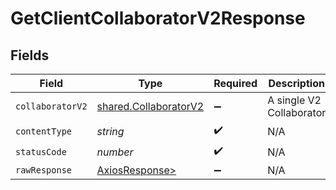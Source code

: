 # GetClientCollaboratorV2Response


## Fields

| Field                                                          | Type                                                           | Required                                                       | Description                                                    |
| -------------------------------------------------------------- | -------------------------------------------------------------- | -------------------------------------------------------------- | -------------------------------------------------------------- |
| `collaboratorV2`                                               | [shared.CollaboratorV2](../../models/shared/collaboratorv2.md) | :heavy_minus_sign:                                             | A single V2 Collaborator                                       |
| `contentType`                                                  | *string*                                                       | :heavy_check_mark:                                             | N/A                                                            |
| `statusCode`                                                   | *number*                                                       | :heavy_check_mark:                                             | N/A                                                            |
| `rawResponse`                                                  | [AxiosResponse>](https://axios-http.com/docs/res_schema)       | :heavy_minus_sign:                                             | N/A                                                            |